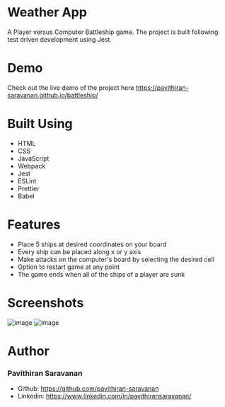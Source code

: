 # Weather App
A Player versus Computer Battleship game. The project is built following test driven development using Jest.

# Demo
Check out the live demo of the project here https://pavithiran-saravanan.github.io/battleship/

# Built Using
- HTML
- CSS
- JavaScript 
- Webpack
- Jest
- ESLint
- Prettier
- Babel

# Features
- Place 5 ships at desired coordinates on your board
- Every ship can be placed along x or y axis
- Make attacks on the computer's board by selecting the desired cell
- Option to restart game at any point
- The game ends when all of the ships of a player are sunk

# Screenshots
![image](https://github.com/pavithiran-saravanan/battleship/assets/63770646/23880c59-ae7d-4659-9049-2368ec41c3b4)
![image](https://github.com/pavithiran-saravanan/battleship/assets/63770646/5567c0f4-c1c2-4c7a-88e6-b7b06f04d333)

# Author
### Pavithiran Saravanan
- Github: https://github.com/pavithiran-saravanan
- Linkedin: https://www.linkedin.com/in/pavithiransaravanan/


